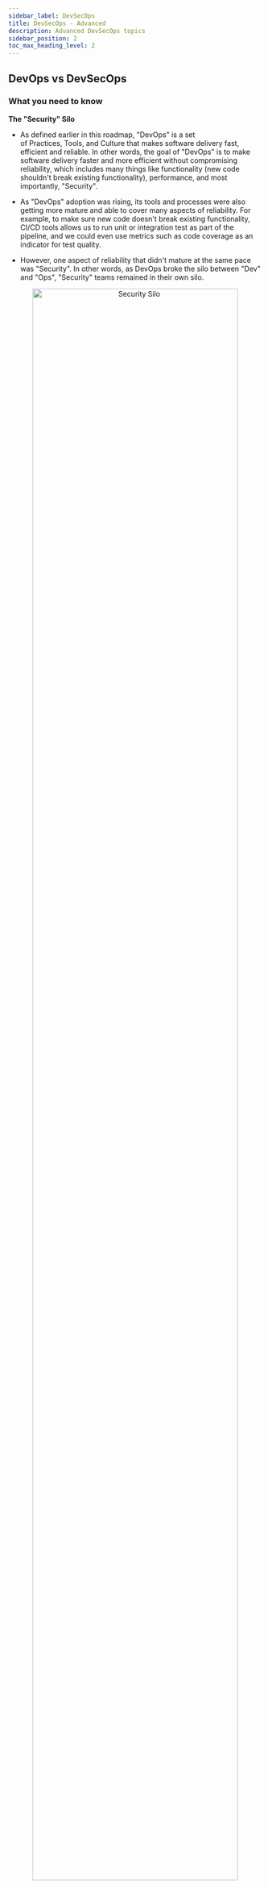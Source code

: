 ```yaml
---
sidebar_label: DevSecOps
title: DevSecOps - Advanced
description: Advanced DevSecOps topics
sidebar_position: 2
toc_max_heading_level: 2
---
```


## DevOps vs DevSecOps

### What you need to know

**The "Security" Silo**

* As defined earlier in this roadmap, "DevOps" is a set of Practices, Tools, and Culture that makes software delivery fast, efficient and reliable. In other words, the goal of "DevOps" is to make software delivery faster and more efficient without compromising reliability, which includes many things like functionality (new code shouldn't break existing functionality), performance, and most importantly, "Security".

* As "DevOps" adoption was rising, its tools and processes were also getting more mature and able to cover many aspects of reliability. For example, to make sure new code doesn't break existing functionality, CI/CD tools allows us to run unit or integration test as part of the pipeline, and we could even use metrics such as code coverage as an indicator for test quality.

* However, one aspect of reliability that didn't mature at the same pace was "Security". In other words, as DevOps broke the silo between "Dev" and "Ops", "Security" teams remained in their own silo.

<p align="center">
  <img title="Security Silo" alt="Security Silo" border="0" width="90%" src="/img/security-silo.png"/>
</p>

**Why "Security" fell behind?**

* There are many challenges making it hard for "Security" to be included within the "DevOps" tools and processes. Let's start by exploring some of these challenges

    1. **Human Nature**: When building things, our brains focus on “How things should work” (the happy path), not “What could go wrong”, and hence, Security usually is overlooked.
    2. **Nature of Software**: Software is built on top of many layers, abstractions and dependencies. Security issues can be caused by one of these underlying components (e.g. open-source dependencies, cloud configuration, or even the CI/CD pipeline itself). Hence, to secure an application we need to unpack all of these layers and abstractions and make sure they are properly configured.
    <p align="center">
    <img title="Application Layers" alt="Application Layers" border="0" width="90%" src="/img/application-layers.png"/>
    </p>

    3. **Nature of security issues**: 
        * Security issues are more rare than other types of bugs (e.g. stability or performance), but are usually more impactful.
        * Security issues could exist for years without detection, and when discovered, the person fixing the issue is usually not the same person that introduced it.
        * This dilutes the normal “trial and error” learning process, which makes learning much slower.
    4. **Nature of security tools**:
        * Till recently, many security tools were build with focus on manual usage rather than automation. This makes it harder to include in a CI/CD pipeline.
        * Most security tools produce a lot of false positives, making it hard to use for automating decisions (e.g. failing a build pipeline) without a significant amount of tuning.
        * Most security tools don't have coverage to many of the business logic security issues (e.g. authorization) leading to many false negatives if we solely rely on tools.

**Adding "Sec" to "DevOps"**

* That is why "DevSecOps" was needed to focus on overcoming the above challenges, and to include "Security" within the "DevOps" tools and processes. In other words, the goal of "DevSecOps" is to integrate "Security" into all the stages of the SDLC (Software Development Lifecycle) without compromising speed and efficiency (which are the main goals of DevOps).

## Defining "Security": Identifying the Threats

### What you need to know

* To be able to verify an application is "Secure" we need to first define what "Secure", means for this application. This is one of the hardest challenges of "Security", as we can't say something is "Secure" without clarifying what it is "Secure" from.

<p align="center">
  <img title="Security Definition" alt="Security Definition" border="0" width="90%" src="/img/security-definition.png"/>
</p>

* In other words, to define "Security" we need to identify the main security threats that could affect the application, and identifying the security controls that need to be implemented to mitigate these threats.

* The process of identifying the main threats and their corresponding security controls is called "Threat Modeling", and will be discussed in more detail shortly.

**When to Start Planning For Security?**

* Ideally, we should start planning for Security during the "Design" phase. The earlier the better, as the later a security issue is discovered, the higher the cost of fixing it becomes, this includes time, effort, lost revenue, .. etc

<p align="center">
  <img title="Cost of Defects" alt="Cost of Defects" border="0" width="90%" src="/img/cost-of-defects.png"/>
</p>

**Threat Modeling**

* As mentioned above, "Threat Modeling" is how we define what "Secure" means for our application by defining the main threats, and the corresponding mitigations (security control), and hence is the most important enabled of "DevSecOps". The goal of a "Threat Model" is to answer the following questions:
    1. What are we working on? -> The Scope
    2. What can go wrong? -> The Threats
    3. What are we going to do about it? -> The Mitigations
    4. Did we do a good job?

* Threat modeling should be performed during the Design phase once the technical scope of the application is determined, and needs to be done in meetings including stakeholders from the software engineering team, the security team, and any other teams involved in the design (e.g. the platform team if we are using a cloud service).

* The output of Threat modeling is a list of threats and their corresponding mitigations. Here is an example: 

    > **Threat**: Unauthorized access to our API could lead to exposure or tampering of customer data.
    >
    > **Mitigation**: We are performing authentication for all requests through the `Authorization` header, and we are verifying the authenticated user has access to the resource the API is being used for.

### Resources

* Books:
	* [Threat Modeling: Designing for Security by Adam Shostack](https://www.amazon.com/Threat-Modeling-Designing-Adam-Shostack/dp/1118809998)
* Online course:
	* [Threat Modeling Training Course - Practical DevSecOps](https://www.practical-devsecops.com/certified-threat-modeling-professional/?srsltid=AfmBOooAf8YKbQTPyb3dj0uIY0tYhEWkwRGF0OB2zyDKHoutcqXYYtNh)
* Practical Guide:
	* [Threat Modeling Handbook](https://medium.com/@mohamed.osama.aboelkheir/list/threat-modeling-handbook-309a70ec273f)
* Sample Threat model:
	* [File Upload Service (Sample)](https://typical-braid-834.notion.site/Threat-Model-File-Upload-Service-Sample-6b2c52bef2194cf18917ce9fbb818d6a)
* Threat modeling Notion template:
	* [Threat model Template](https://www.notion.com/templates/threat-model?srsltid=AfmBOorZNDf7vh5CoCP_0tBscjF1XbSsxw3rhCy_PM9ljZdb7CFdfw-3)

## Verifying "Security": DevSecOps Processes and Tools

### What you need to know

* Once them main threats and their corresponding security controls are identified, we can verify "Security" by adding tests, tools, and/or processes to our DevOps pipeline or as separate scheduled jobs to continuously verify these security controls to make sure they are implemented correctly and that new code or configuration changes don't break them in the future.

* In other words, one of the outputs of the "Threat Model" should be a continuous testing plan that covers the mitigations of the threats of high impact, or high likelihood of being broken by future code or configurations changes.

* Here are some different categories of tools we could choose from to create this testing plan depending on the mitigations we want to coverage.

**Unit and Integration Tests**

* Unit and integration tests is a very useful tool to use to test some of the most important and most recurring category of mitigations, like authentication, authorization, CSRF protection and other mitigations related to business logic. This is mainly because, as mentioned earlier, most security tools (e.g. SAST and DAST) usually miss this category of issues.

* For example, here as an integration test testing authentication for a Django application.

<p align="center">
  <img title="Authentication Integration Tests" alt="Authentication Integration Tests" border="0" width="90%" src="/img/authn-integration-test.png"/>
</p>

* You can find more details about writing unit and integration tests in this roadmap:
    * [3.4 Code - Writing Unit Tests](https://devopsroadmap.io/foundations/module-03/?_highlight=unit&_highlight=tests#34-code---writing-unit-tests)
    * [5.3 Code - Writing Integration Tests](https://devopsroadmap.io/foundations/module-05/?_highlight=integration#53-code---writing-integration-tests)

**SAST (Static application security testing)**

* Another useful category of security tools is SAST, which scans the code for common patterns that could lead to security issues. This is usually useful for identifying dangerous functions such as:
    * A raw SQL query defined using user input could lead to [SQL injection](https://cheatsheetseries.owasp.org/cheatsheets/SQL_Injection_Prevention_Cheat_Sheet.html).
    * A command defined using user input could lead to [Command injection](https://cheatsheetseries.owasp.org/cheatsheets/OS_Command_Injection_Defense_Cheat_Sheet.html).

* For example, the below route has an [Open-redirect](https://cheatsheetseries.owasp.org/cheatsheets/Unvalidated_Redirects_and_Forwards_Cheat_Sheet.html) vulnerability as it passes user input (the `url` query parameter) to the dangerous function `res.redirect`. 

    ```js
    app.get('/users/:id', (req, res) => {
        const userId = Number(req.params.id);
        const user = users.find((user) => user.id === userId);
        console.log(req.query)
        if (!user) {
            if (req.query.url) {
                res.redirect(req.query.url);
            } else {
                res.redirect('https://www.example.com');
            }
        } else {
            res.json(user);
        }
    });
    ```

    A SAST (Semgrep in this example) scan for this produces the following finding:

    ``` bash
    $ semgrep scan

    ┌──── ○○○ ────┐
    │ Semgrep CLI │
    └─────────────┘


    ...


        ❯❱ javascript.express.security.audit.express-open-redirect.express-open-redirect
            The application redirects to a URL specified by user-supplied input `req` that is not validated.
            This could redirect users to malicious locations. Consider using an allow-list approach to validate
            URLs, or warn users they are being redirected to a third-party website.
            Details: https://sg.run/EpoP

            29┆ res.redirect(req.query.url);


    ```

* However, it is important to note that SAST tools usually generate a lot of false positives, so it is not recommended to block your CI/CD pipeline on SAST findings as it could get pretty noisy.

* Here is the recommended approach:

    * A daily full repo SAST scan, with a specific team accountable for triaging and fixing new findings coming out of this scan.
    * An incremental PR/MR scan that scans new code for newly introduced findings, and adds the findings as comments to the PR/MR.
    * In the CI/CD pipeline only block of the findings related to high impact mitigations identified in the threat model. e.g. Only for rules related to SQL injection findings that has been tested and verified not to generated false positives.

* Here are some SAST tools to explore:
    * [Semgrep](https://semgrep.dev/index.html): Allows writing custom rules, and customizing which rules to run which makes it flexible and easy to adapt to your threat model mitigations. Has a free community edition, but most versions (e.g. [cross-file analysis](https://semgrep.dev/docs/semgrep-code/semgrep-pro-engine-intro),  [PR scans](https://semgrep.dev/docs/semgrep-appsec-platform/github-pr-comments), [AI Assistant](https://semgrep.dev/docs/semgrep-assistant/overview) for auto-triage and auto-fix) are in the paid version.
    * [OpenGrep](https://www.opengrep.dev/): An open-source fork of Semgrep's community edition.
    * [QwietAI](https://qwiet.ai/): Uses a code property graph to identify vulnerabilities, which makes theoretically makes it able to reduce false positives and identify more complex vulnerabilities (e.g. cross file vulnerabilities).
    * [Corgea](https://corgea.com/): Besides using AI to triage and fix other tools' SAST findings, it use AI to scan the code which makes it able to identify business logic issues through ([BLAST](https://corgea.com/blog/introducing-blast-the-future-of-security-testing-is-here)).

* Here are more resources about SAST:
    * [How to “Shift-Left” SAST scans (Semgrep as an example) | by Mohamed AboElKheir | AppSec Untangled | Medium](https://medium.com/appsec-untangled/how-to-shift-left-sast-scans-semgrep-as-an-example-56f4428c31d3)
    * [How I contributed my first custom rule to Semgrep Rule Registry | by Mohamed AboElKheir | AppSec Untangled | Medium](https://medium.com/appsec-untangled/how-i-contributed-my-first-custom-rule-to-the-semgrep-rule-registry-731d99b5c94a)
    * [How AI Code Scanning Breaks SAST’s Limits - Corgea as an Example | by Mohamed AboElKheir | AppSec Untangled | Medium](https://medium.com/appsec-untangled/how-ai-code-scanning-breaks-sasts-limits-corgea-as-an-example-6f8c9424f165)

**DAST (Dynamic application security testing)**

* DAST analyzes the application by simulating attacks and observing how the application responds to find potential vulnerabilities. Unlike SAST, this doesn't need access to the code of the application.

* [Burp Suite](https://portswigger.net/burp/enterprise) and [OWASP ZAP](https://www.zaproxy.org/) are the most popular DAST tools, but they don't work that well with modern applications (e.g. SPA such as React), and are not optimized to work within CI/CD pipelines, as they are usually time consuming and noisy.

* There are some more recent DAST tools worth exploring, like [Escape](https://escape.tech/) and [Akto API Security](https://www.akto.io/), which are more equipped to handle modern applications and APIs, but generally it is still recommended to run DAST as a separate scheduled job rather than within your CI/CD pipeline.

**IAST (Interactive application security testing)**

* IAST is a hybrid approach that tests application dynamically through simulating attacks like DAST, but it also integrates directly with the application's runtime to observe the application behavior during execution. This allows IAST to produce better findings and add more context to the findings (e.g. the file and line of code where the dangerous function exists).

* Like DAST, it is also recommended to run IAST as a separate scheduled job rather that within your CI/CD pipeline.

* To try IAST, you could start with the free community edition of [Contrast Security](https://docs.contrastsecurity.com/en/community-edition--ce-.html).

    :::tip Note that you don't necessarily have to use all types of security scanning tools SAST, DAST, and IAST. Start with the most important mitigations in your threat model, and select the tool that gives you the best coverage. If unsure, starting with SAST is usually the easiest path. :::

**Secret Scanning**

* Another important threat is hard-coded credentials/secrets in your code, which could lead to the exposure of these credentials and whatever data they have access to. This is especially dangerous in open-source repos. Hence, it is recommended to use a tool that scans your repos for secrets.

* [TruffleHog](https://github.com/trufflesecurity/trufflehog) is an open source tool that can be used for secret scanning, and there are also some paid solutions, such as [GitGuardian](https://www.gitguardian.com/) and [Semgrep Secrets](http://semgrep.dev/products/semgrep-secrets/).

**SCA (Software Composition Analysis)**

* As mentioned earlier, the security of an application doesn't rely only on the application code, but also on all of the underlying layers and abstractions. One of those layers that needs to be secured is the open source packages (npm, pip, maven, .. etc ) used by the application as direct or in-direct dependencies, as vulnerabilities affecting any of these packages could potentially also be used to attack the application using the package.

* Hence, it is recommended to use SCA tools to scan your application to get the list of open source dependencies, their current versions, and any known vulnerabilities that affect these versions.

* For that, we could use tools such as [Dependabot](https://github.com/dependabot) or [Snyk](https://snyk.io/product/open-source-security-management/), but as most SCA tools generate a huge number of alerts, it is recommended to explore tools that perform "Reachability Analysis" such as [Coana](https://www.coana.tech/) (Recently acquired by [Socket.dev](https://socket.dev/)) or [Endor Labs](https://www.endorlabs.com/).

* Reachability analysis is the automated analysis of the code and its dependencies to determine whether the vulnerable parts of the code (e.g. the vulnerable function) in the package with the known vulnerability is reachable from the application code. This enables us to dismiss 70-90% of the alerts as in many cases the vulnerability in the dependency is not reachable. For more details about "Reachability Analysis" you can check this [post](https://medium.com/appsec-untangled/how-reachability-analysis-can-help-with-open-source-vulnerabilities-mess-coana-as-an-example-54c55ba74cde). 

**Container Vulnerability Scanning**

* Another layer that also needs to be secured is the container images being used, as similar to open source packages, container image packages (e.g. deb or apk packages) vulnerabilities could affect the application's security.

* A preventive measure would be using distroless container images that don't have unnecessary packages, and are periodically being patched to minimize packages with vulnerabilities, such as [Chainguard Images](https://www.chainguard.dev/containers).

* Besides that, there are tools that could be used to scan your container images for vulnerabilities such as [Trivy](https://github.com/aquasecurity/trivy), [Grype](https://github.com/anchore/grype), or [Docker Scout](https://docs.docker.com/scout/).

* It is recommended to use these scanners as part of the container image build pipeline, as well as a scheduled job to cover newly discovered vulnerabilities.

**Cloud Configuration Scanning**

* Similarly, if you are deploying your application on a Cloud provider (e.g. AWS, GCP, or Azure), misconfiguring the Cloud Services could affect the security of your application (e.g. if you make an S3 bucket with sensitive data public this could lead to exposure of this sensitive data).

* Hence, it is recommended to scan your Cloud Service configuration periodically for misconfigurations, and for that you can use tools such as [checkov](https://github.com/bridgecrewio/checkov), [cloudsploit](https://github.com/aquasecurity/cloudsploit), or [Scout Suite](https://github.com/nccgroup/ScoutSuite)

**SCM and CI/CD Configuration Scanning**

* Another layer that could introduce vulnerabilities is the SCM (e.g. github) or CI/CD tools (e.g. github actions or CircleCI). e.g.:
    * Missing branch protection could allow an attacker to add malicious code to your repo.
    * A compromised github actions package (e.g. the `tj-actions/changed-files` [compromise](https://semgrep.dev/blog/2025/popular-github-action-tj-actionschanged-files-is-compromised/)) could expose your production secrets or credentials.

* Hence, it is recommended to scan the configuration of your SCM and CI/CD tools, and for that you could use tools such as [legitify](https://github.com/Legit-Labs/legitify).

**Sample: File Upload Service**

* You can find a sample service and its threat model [here](https://typical-braid-834.notion.site/Threat-Model-File-Upload-Service-Sample-6b2c52bef2194cf18917ce9fbb818d6a), and the steps followed to create the threat model are descrived [here](https://medium.com/@mohamed.osama.aboelkheir/list/threat-modeling-handbook-309a70ec273f). Under "Step 6 - Create Tests to Continuously Verify Mitigations" you can find some examples of how the threat model was used to create a DevSecOps testing plan.

**Summary**

* Here is a diagram the summarizes the DevSecOps tools and processes mentioned above mapping it to the different layers of the application.

<p align="center">
  <img title="DevSecOps Tools and Processes" alt="CDevSecOps Tools and Processes" border="0" width="90%" src="/img/application-layers-security-tools.png"/>
</p>

### Resources

*  [Certified DevSecOps Professional (CDP) Course](https://www.practical-devsecops.com/certified-devsecops-professional/): A hands-on DevSecOps Certification Course mainly relying on labs.
* [Using Threat Modeling to Create a DevSecOps plan](https://www.youtube.com/watch?v=XvraqRRjHjQ&t=900s): A talk about using Threat Modeling to create a DevSecOps plan.
- [Ultimate DevSecOps library](https://github.com/sottlmarek/DevSecOps): A library that contains a list of tools and methodologies accompanied with resources.
- [Awesome DevSecOps](https://github.com/devsecops/awesome-devsecops): An authoritative list of awesome DevSecOps tools with the help from community experiments and contributions.
- [DevSecOp University](https://www.practical-devsecops.com/devsecops-university/): A comprehensive collection of DevSecOps learning resources like books, tutorials, infographics, tools, and much more.

## Conclusion

The goal of "DevSecOps" is to make security move at the same pace as DevOps, and for this to happen we need to have a clear definition of what our application(s) need to be secure from (the threats), and the controls that we need to implement to protect against them (the mitigations). Then we need to select the right tools and processes that can help us verify that these controls are are working as expected across all the layers of the application.
